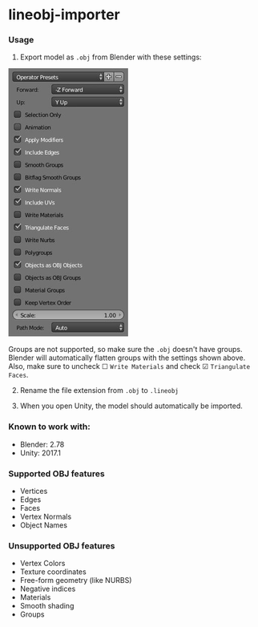# lineobj-importer
### Usage
1. Export model as `.obj` from Blender with these settings:

![Blender export settings](/examples/readme/blender-export-settings.jpg?raw=true "Blender export settings")

Groups are not supported, so make sure the `.obj` doesn't have groups. Blender will automatically flatten groups with the settings shown above.
Also, make sure to uncheck ☐ `Write Materials` and check ☑ `Triangulate Faces`.

2. Rename the file extension from `.obj` to `.lineobj`

3. When you open Unity, the model should automatically be imported.

### Known to work with:
* Blender: 2.78
* Unity: 2017.1

### Supported OBJ features
* Vertices
* Edges
* Faces
* Vertex Normals
* Object Names

### Unsupported OBJ features
* Vertex Colors
* Texture coordinates
* Free-form geometry (like NURBS)
* Negative indices
* Materials
* Smooth shading
* Groups